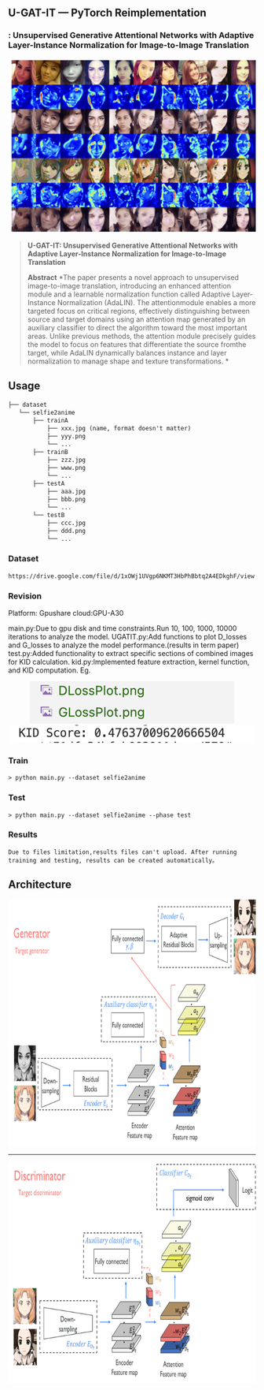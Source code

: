 ## U-GAT-IT &mdash;  PyTorch Reimplementation
### : Unsupervised Generative Attentional Networks with Adaptive Layer-Instance Normalization for Image-to-Image Translation

<div align="center">
  <img src="./assets/8.png">
</div>




> **U-GAT-IT: Unsupervised Generative Attentional Networks with Adaptive Layer-Instance Normalization for Image-to-Image Translation**<br>
>
> **Abstract** *The paper presents a novel approach to unsupervised image-to-image translation, introducing an enhanced attention module and a learnable normalization function called Adaptive Layer-Instance Normalization (AdaLIN). The attentionmodule enables a more targeted focus on critical regions, effectively distinguishing between source and target domains
using an attention map generated by an auxiliary classifier to direct the algorithm toward the most important areas. Unlike previous methods, the attention module precisely guides the
model to focus on features that differentiate the source fromthe target, while AdaLIN dynamically balances instance and layer normalization to manage shape and texture transformations.  *

## Usage
```
├── dataset
   └── selfie2anime
       ├── trainA
           ├── xxx.jpg (name, format doesn't matter)
           ├── yyy.png
           └── ...
       ├── trainB
           ├── zzz.jpg
           ├── www.png
           └── ...
       ├── testA
           ├── aaa.jpg 
           ├── bbb.png
           └── ...
       └── testB
           ├── ccc.jpg 
           ├── ddd.png
           └── ...
```


### Dataset
```
https://drive.google.com/file/d/1xOWj1UVgp6NKMT3HbPhBbtq2A4EDkghF/view
```

### Revision
Platform:
Gpushare cloud:GPU-A30


main.py:Due to gpu disk and time constraints.Run 10, 100, 1000, 10000 iterations to analyze the model.
UGATIT.py:Add functions to plot D_losses and G_losses to analyze the model performance.(results in term paper)
test.py:Added functionality to extract specific sections of combined images for KID calculation.
kid.py:Implemented feature extraction, kernel function, and KID computation.
Eg.
<div align="center">
  <img src="./assets/1.png">
</div>
<div align="center">
  <img src="./assets/2.png">
</div>


### Train
```
> python main.py --dataset selfie2anime
```

### Test
```
> python main.py --dataset selfie2anime --phase test
```

### Results
```
Due to files limitation,results files can't upload. After running training and testing, results can be created automatically。
```

## Architecture
<div align="center">
  <img src = './assets/generator.png' width = '785px' height = '500px'>
</div>

---

<div align="center">
  <img src = './assets/discriminator.png' width = '785px' height = '450px'>
</div>

